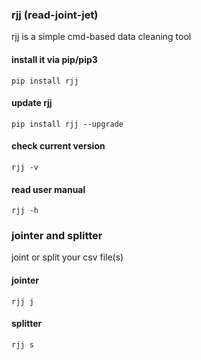 ### rjj (read-joint-jet)
rjj is a simple cmd-based data cleaning tool
#### install it via pip/pip3
```
pip install rjj
```
#### update rjj
```
pip install rjj --upgrade
```
#### check current version
```
rjj -v
```
#### read user manual
```
rjj -h
```
### jointer and splitter
joint or split your csv file(s)
#### jointer
```
rjj j
```
#### splitter
```
rjj s
```

